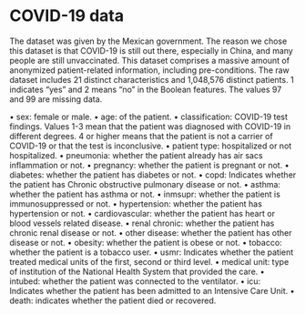# COVID-19 data
The dataset was given by the Mexican government. The reason we chose this dataset is that COVID-19 is still out there, especially in China, and many people are still unvaccinated. This dataset comprises a massive amount of anonymized patient-related information, including pre-conditions. The raw dataset includes 21 distinct characteristics and 1,048,576 distinct patients. 1 indicates “yes” and 2 means “no” in the Boolean features. The values 97 and 99 are missing data.

 • sex: female or male.
 • age: of the patient.
• classification: COVID-19 test findings. Values 1-3 mean that the patient was diagnosed with COVID-19 in different degrees. 4 or higher means that the patient is not a carrier of COVID-19 or that the test is inconclusive.
• patient type: hospitalized or not hospitalized.
• pneumonia: whether the patient already has air sacs inflammation or not.
• pregnancy: whether the patient is pregnant or not.
• diabetes: whether the patient has diabetes or not.
• copd: Indicates whether the patient has Chronic obstructive pulmonary disease or not.
• asthma: whether the patient has asthma or not.
• inmsupr: whether the patient is immunosuppressed or not.
• hypertension: whether the patient has hypertension or not.
• cardiovascular: whether the patient has heart or blood vessels related disease.
• renal chronic: whether the patient has chronic renal disease or not.
• other disease: whether the patient has other disease or not.
• obesity: whether the patient is obese or not.
• tobacco: whether the patient is a tobacco user.
• usmr: Indicates whether the patient treated medical units of the first, second or third level.
• medical unit: type of institution of the National Health System that provided the care.
• intubed: whether the patient was connected to the ventilator.
• icu: Indicates whether the patient has been admitted to an Intensive Care Unit.
• death: indicates whether the patient died or recovered.
